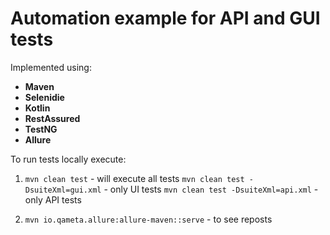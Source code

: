 # Automation example for API and GUI tests

Implemented using: 
 * **Maven** 
 * **Selenidie** 
 * **Kotlin** 
 * **RestAssured**
 * **TestNG** 
 * **Allure** 

To run tests locally execute:
1. `mvn clean test` - will execute all tests
   `mvn clean test -DsuiteXml=gui.xml` - only UI tests
   `mvn clean test -DsuiteXml=api.xml` - only API tests

2. `mvn io.qameta.allure:allure-maven::serve` - to see reposts
   
